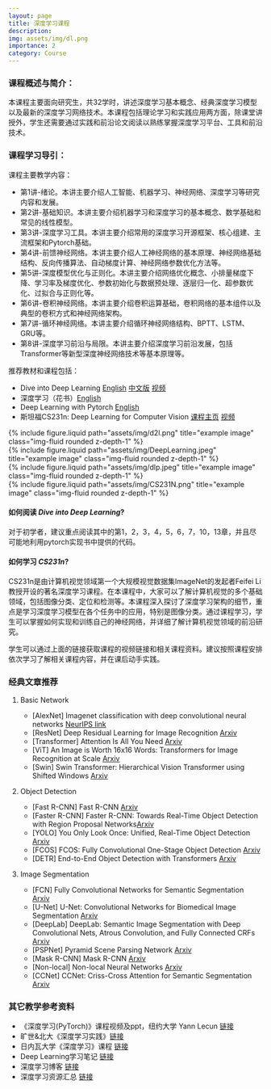 ```yaml
---
layout: page
title: 深度学习课程
description: 
img: assets/img/dl.png
importance: 2
category: Course
---
```

### 课程概述与简介：

本课程主要面向研究生，共32学时，讲述深度学习基本概念、经典深度学习模型以及最新的深度学习网络技术。本课程包括理论学习和实践应用两方面，除课堂讲授外，学生还需要通过实践和前沿论文阅读以熟练掌握深度学习平台、工具和前沿技术。

### 课程学习导引：
课程主要教学内容：
* 第1讲-绪论。本讲主要介绍人工智能、机器学习、神经网络、深度学习等研究内容和发展。
* 第2讲-基础知识。本讲主要介绍机器学习和深度学习的基本概念、数学基础和常见的线性模型。
* 第3讲-深度学习工具。本讲主要介绍常用的深度学习开源框架、核心组建、主流框架和Pytorch基础。
* 第4讲-前馈神经网络。本讲主要介绍人工神经网络的基本原理、神经网络基础结构、反向传播算法、自动梯度计算、神经网络参数优化方法等。
* 第5讲-深度模型优化与正则化。本讲主要介绍网络优化概念、小排量梯度下降、学习率及梯度优化、参数初始化与数据预处理、逐层归一化、超参数优化、过拟合与正则化等。
* 第6讲-卷积神经网络。本讲主要介绍卷积运算基础，卷积网络的基本组件以及典型的卷积方式和神经网络架构。
* 第7讲-循环神经网络。本讲主要介绍循环神经网络结构、BPTT、LSTM、GRU等。
* 第8讲-深度学习前沿与局限。本讲主要介绍深度学习前沿发展，包括Transformer等新型深度神经网络技术等基本原理等。

推荐教材和课程包括：
* Dive into Deep Learning [English](https://d2l.ai) [中文版](https://zh.d2l.ai/) [视频](https://space.bilibili.com/1567748478/channel/seriesdetail?sid=358497)
* 深度学习（花书）[English](https://www.deeplearningbook.org/)
* Deep Learning with Pytorch [English](https://isip.piconepress.com/courses/temple/ece_4822/resources/books/Deep-Learning-with-PyTorch.pdf)
* 斯坦福CS231n: Deep Learning for Computer Vision [课程主页](http://cs231n.stanford.edu/) [视频](https://www.bilibili.com/video/BV1nJ411z7fe/?spm_id_from=333.337.search-card.all.click&vd_source=945cf64d12eb8c35f4af718b31e3374d)
<div class="row">
    <div class="col-sm mt-3 mt-md-0">
        {% include figure.liquid path="assets/img/d2l.png" title="example image" class="img-fluid rounded z-depth-1" %}
    </div>
    <div class="col-sm mt-3 mt-md-0">
        {% include figure.liquid path="assets/img/DeepLearning.jpeg" title="example image" class="img-fluid rounded z-depth-1" %}
    </div>
    <div class="col-sm mt-3 mt-md-0">
        {% include figure.liquid path="assets/img/dlp.jpeg" title="example image" class="img-fluid rounded z-depth-1" %}
    </div>
    <div class="col-sm mt-3 mt-md-0">
        {% include figure.liquid path="assets/img/CS231N.png" title="example image" class="img-fluid rounded z-depth-1" %}
    </div>
</div>

#### 如何阅读 *Dive into Deep Learning*?
对于初学者，建议重点阅读其中的第1，2，3，4，5，6，7，10，13章，并且尽可能地利用pytorch实现书中提供的代码。

#### 如何学习 *CS231n*?
CS231n是由计算机视觉领域第一个大规模视觉数据集ImageNet的发起者Feifei Li教授开设的著名深度学习课程。在本课程中，大家可以了解计算机视觉的多个基础领域，包括图像分类、定位和检测等。本课程深入探讨了深度学习架构的细节，重点是学习深度学习模型在各个任务中的应用，特别是图像分类。通过课程学习，学生可以掌握如何实现和训练自己的神经网络，并详细了解计算机视觉领域的前沿研究。

学生可以通过上面的链接获取课程的视频链接和相关课程资料。建议按照课程安排依次学习了解相关课程内容，并在课后动手实践。

### 经典文章推荐
1. Basic Network

    * [AlexNet] Imagenet classification with deep convolutional neural networks [NeurIPS link](https://proceedings.neurips.cc/paper/2012/file/c399862d3b9d6b76c8436e924a68c45b-Paper.pdf)
    * [ResNet] Deep Residual Learning for Image Recognition [Arxiv](https://arxiv.org/abs/1512.03385)
    * [Transformer] Attention Is All You Need [Arxiv](http://arxiv.org/abs/1706.03762)
    * [ViT] An Image is Worth 16x16 Words: Transformers for Image Recognition at Scale [Arxiv](http://arxiv.org/abs/2010.11929)
    * [Swin] Swin Transformer: Hierarchical Vision Transformer using Shifted Windows [Arxiv](http://arxiv.org/abs/2103.14030)
2. Object Detection
    * [Fast R-CNN] Fast R-CNN [Arxiv](https://arxiv.org/abs/1504.08083)
    * [Faster R-CNN] Faster R-CNN: Towards Real-Time Object Detection with Region Proposal Networks[Arxiv](https://arxiv.org/abs/1506.01497)
    * [YOLO] You Only Look Once: Unified, Real-Time Object Detection [Arxiv](https://arxiv.org/abs/1506.02640)
    * [FCOS] FCOS: Fully Convolutional One-Stage Object Detection [Arxiv](https://arxiv.org/abs/1904.01355)
    * [DETR] End-to-End Object Detection with Transformers [Arxiv](https://arxiv.org/abs/2005.12872)
3. Image Segmentation
    * [FCN] Fully Convolutional Networks for Semantic Segmentation [Arxiv](https://arxiv.org/abs/1411.4038)
    * [U-Net] U-Net: Convolutional Networks for Biomedical Image Segmentation [Arxiv](https://arxiv.org/abs/1505.04597)
    * [DeepLab] DeepLab: Semantic Image Segmentation with Deep Convolutional Nets, Atrous Convolution, and Fully Connected CRFs [Arxiv](https://arxiv.org/abs/1606.00915)
    * [PSPNet] Pyramid Scene Parsing Network [Arxiv](http://arxiv.org/abs/1612.01105)
    * [Mask R-CNN] Mask R-CNN [Arxiv](https://arxiv.org/abs/1703.06870)
    * [Non-local] Non-local Neural Networks [Arxiv](http://arxiv.org/abs/1711.07971)
    * [CCNet] CCNet: Criss-Cross Attention for Semantic Segmentation [Arxiv](http://arxiv.org/abs/1811.11721)

### 其它教学参考资料
* 《深度学习(PyTorch)》课程视频及ppt，纽约大学 Yann Lecun [链接](https://cds.nyu.edu/deep-learning/)
* 旷世&北大《深度学习实践》[链接](https://www.bilibili.com/video/BV1E7411t7ay/?spm_id_from=333.1007.top_right_bar_window_history.content.click&vd_source=945cf64d12eb8c35f4af718b31e3374d)
* 日内瓦大学《深度学习》课程 [链接](https://fleuret.org/dlc/?continueFlag=94beb9def3b2abc69ded207e71ffda33)
* Deep Learning学习笔记 [链接](https://blog.csdn.net/zouxy09/category_1387932.html)
* 深度学习博客 [链接](https://blog.csdn.net/hjimce/category_3163421.html)
* 深度学习资源汇总 [链接](https://zhuanlan.zhihu.com/p/27180274)